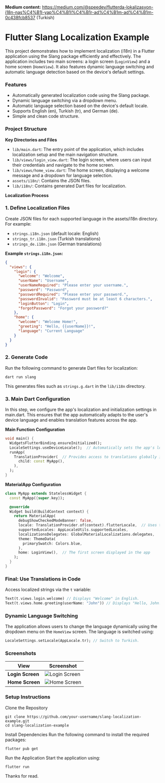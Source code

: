**Medium content:** https://medium.com/@speedev/flutterda-lokalizasyon-i18n-nas%C4%B1l-yap%C4%B1l%C4%B1r-ad%C4%B1m-ad%C4%B1m-0c438fcb8537 (Turkish)

# Flutter Slang Localization Example

This project demonstrates how to implement localization (i18n) in a Flutter application using the Slang package efficiently and effectively. The application includes two main screens: a login screen (`LoginView`) and a home screen (`HomeView`). It also features dynamic language switching and automatic language detection based on the device's default settings.


### Features
- Automatically generated localization code using the Slang package.
- Dynamic language switching via a dropdown menu.
- Automatic language selection based on the device's default locale.
- Supports English (en), Turkish (tr), and German (de).
- Simple and clean code structure.

### Project Structure

**Key Directories and Files**
- `lib/main.dart`: The entry point of the application, which includes localization setup and the main navigation structure.
- `lib/views/login_view.dart`: The login screen, where users can input their credentials and navigate to the home screen.
- `lib/views/home_view.dart`: The home screen, displaying a welcome message and a dropdown for language selection.
- `assets/i18n/`: Contains the JSON files.
- `lib/i18n/`: Contains generated Dart files for localization. 

**Localization Process**

### 1. Define Localization Files
Create JSON files for each supported language in the assets/i18n directory. For example:

- `strings.i18n.json` (default locale: English)
- `strings_tr.i18n.json` (Turkish translations)
- `strings_de.i18n.json` (German translations)

**Example `strings.i18n.json`:**

```json
{
  "views": {
    "login": {
      "welcome": "Welcome",
      "userName": "Username",
      "userNameRequired": "Please enter your username.",
      "password": "Password",
      "passwordRequired": "Please enter your password.",
      "passwordInvalid": "Password must be at least 6 characters.",
      "loginButton": "Login",
      "forgotPassword": "Forgot your password?"
    },
    "home": {
      "welcome": "Welcome Home!",
      "greeting": "Hello, {{userName}}!",
      "language": "Current Language"
    }
  }
}
```

### 2. Generate Code
Run the following command to generate Dart files for localization:

```
dart run slang
```

This generates files such as `strings.g.dart` in the `lib/i18n` directory.

### 3. Main Dart Configuration

In this step, we configure the app's localization and initialization settings in main.dart. This ensures that the app automatically adapts to the user's device language and enables translation features across the app.


**Main Function Configuration**

```dart
void main() {
  WidgetsFlutterBinding.ensureInitialized();
  LocaleSettings.useDeviceLocale();  // Automatically sets the app's locale based on device settings
  runApp(
    TranslationProvider(  // Provides access to translations globally in the app
      child: const MyApp(),
    ),
  );
}
```

**MaterialApp Configuration**

```dart
class MyApp extends StatelessWidget {
  const MyApp({super.key});

  @override
  Widget build(BuildContext context) {
    return MaterialApp(
      debugShowCheckedModeBanner: false,
      locale: TranslationProvider.of(context).flutterLocale,  // Uses the locale set by TranslationProvider
      supportedLocales: AppLocaleUtils.supportedLocales,
      localizationsDelegates: GlobalMaterialLocalizations.delegates,
      theme: ThemeData(
        primarySwatch: Colors.blue,
      ),
      home: LoginView(),  // The first screen displayed in the app
    );
  }
}
```

### Final: Use Translations in Code
Access localized strings via the `t` variable:

```dart
Text(t.views.login.welcome) // Displays "Welcome" in English.
Text(t.views.home.greeting(userName: "John")) // Displays "Hello, John!".
```

### Dynamic Language Switching
The application allows users to change the language dynamically using the dropdown menu on the `HomeView` screen. The language is switched using:

```dart
LocaleSettings.setLocale(AppLocale.tr); // Switch to Turkish.
```

### Screenshots
| View            | Screenshot                                                                 |
|------------------|------------------------------------------------------------------------|
| **Login Screen** | ![Login Screen](https://github.com/speeedev/slang_example/blob/master/screenshots/login.png) |
| **Home Screen**  | ![Home Screen](https://github.com/speeedev/slang_example/blob/master/screenshots/home.png)  |

### Setup Instructions

Clone the Repository

```
git clone https://github.com/your-username/slang-localization-example.git
cd slang-localization-example
```

Install Dependencies Run the following command to install the required packages:

```
flutter pub get
```

Run the Application Start the application using:

```
flutter run
```

Thanks for read.
